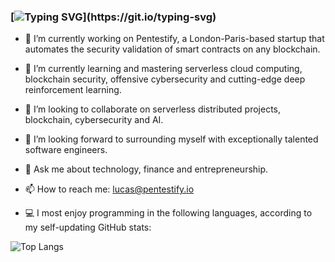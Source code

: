 <!--
**LucasMartinCalderon/LucasMartinCalderon** is a ✨ _special_ ✨ repository because its `README.md` (this file) appears on your GitHub profile.

Here are some ideas to get you started with LMC's personal portfolio on 
GitHub:

- 🔭 I’m currently working on ...
- 🌱 I’m currently learning ...
- 👯 I’m looking to collaborate on ...
- 🤔 I’m looking for help with ...
- 💬 Ask me about ...
- 📫 How to reach me: ...
- 😄 Pronouns: ...
- ⚡ Fun fact: ...
-->

### [![Typing SVG](https://readme-typing-svg.demolab.com?font=IBM&duration=2500&pause=1000&center=true&width=1000&lines=Hi!+I'm+Lucas+Martin+Calderon%2C+welcome+to+my+GitHub+personal+portfolio!)](https://git.io/typing-svg)

- 🔭 I’m currently working on Pentestify, a London-Paris-based startup 
that automates the security validation of smart contracts on any 
blockchain. 

 - 🌱 I’m currently learning and mastering serverless cloud computing, 
blockchain security, offensive cybersecurity and cutting-edge deep 
reinforcement learning. 

- 👯 I’m looking to collaborate on serverless distributed projects, 
blockchain, cybersecurity and AI.

- 🤔 I’m looking forward to surrounding myself with exceptionally 
talented software engineers.

- 💬 Ask me about technology, finance and entrepreneurship. 

- 📫 How to reach me: lucas@pentestify.io

- 💻 I most enjoy programming in the following languages, according to my 
self-updating GitHub stats: 

<!-- This next line acts as the compact number of programming languages most in use -->
![Top Langs](https://github-readme-stats.vercel.app/api/top-langs/?username=LucasMartinCalderon&layout=compact)

